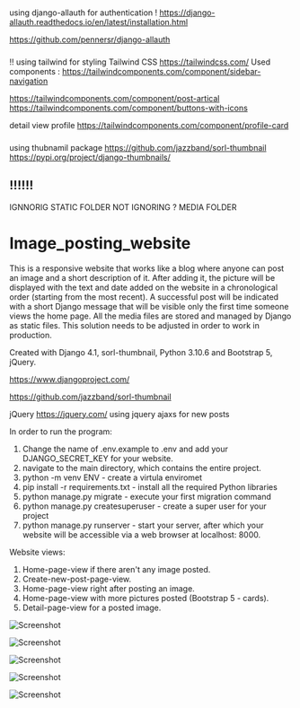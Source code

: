 



###
using django-allauth for authentication !
https://django-allauth.readthedocs.io/en/latest/installation.html

https://github.com/pennersr/django-allauth


###
!!
using tailwind for styling
Tailwind CSS
https://tailwindcss.com/
Used components : 
https://tailwindcomponents.com/component/sidebar-navigation

https://tailwindcomponents.com/component/post-artical
https://tailwindcomponents.com/component/buttons-with-icons

detail view profile
https://tailwindcomponents.com/component/profile-card

###
using thubnamil package
https://github.com/jazzband/sorl-thumbnail
https://pypi.org/project/django-thumbnails/


## !!!!!!
IGNNORIG STATIC FOLDER 
NOT IGNORING ? MEDIA FOLDER

# Image_posting_website

This is a responsive website that works like a blog where anyone can post an image and a short description of it. After adding it, the picture will be displayed with the text and date added on the website in a chronological order (starting from the most recent). A successful post will be indicated with a short Django message that will be visible only the first time someone views the home page. All the media files are stored and managed by Django as static files. This solution needs to be adjusted in order to work in production.


Created with Django 4.1, sorl-thumbnail, Python 3.10.6 and Bootstrap 5, jQuery. 


https://www.djangoproject.com/

https://github.com/jazzband/sorl-thumbnail


jQuery
https://jquery.com/
using jquery ajaxs for new posts 

In order to run the program: <br>
1. Change the name of .env.example to .env and add your DJANGO_SECRET_KEY for your website.</br>
2. navigate to the main directory, which contains the entire project.</br>
3. python -m venv ENV - create a virtula enviromet</br>
4. pip install -r requirements.txt - install all the required Python libraries</br>
5. python manage.py migrate - execute your first migration command</br>
6. python manage.py createsuperuser - create a super user for your project</br>
7. python manage.py runserver - start your server, after which your website will be accessible via a web browser at localhost: 8000. </br>



Website views:</br>
1. Home-page-view if there aren't any image posted.</br>
2. Create-new-post-page-view.  </br>
3. Home-page-view right after posting an image.</br>
4. Home-page-view with more pictures posted (Bootstrap 5 - cards).</br>
5. Detail-page-view for a posted image.</br>

![Screenshot](docs/img/1.png)

![Screenshot](docs/img/2.png)

![Screenshot](docs/img/3.png)

![Screenshot](docs/img/4.png)

![Screenshot](docs/img/5.png)